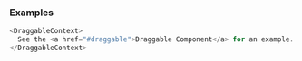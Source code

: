 ### Examples

```js
<DraggableContext>
  See the <a href="#draggable">Draggable Component</a> for an example.
</DraggableContext>
```
